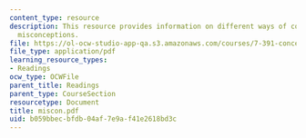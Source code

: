 ```yaml
---
content_type: resource
description: This resource provides information on different ways of confronting student
  misconceptions.
file: https://ol-ocw-studio-app-qa.s3.amazonaws.com/courses/7-391-concept-centered-teaching-spring-2006/b059bbecbfdb04af7e9af41e2618bd3c_miscon.pdf
file_type: application/pdf
learning_resource_types:
- Readings
ocw_type: OCWFile
parent_title: Readings
parent_type: CourseSection
resourcetype: Document
title: miscon.pdf
uid: b059bbec-bfdb-04af-7e9a-f41e2618bd3c
---
```

